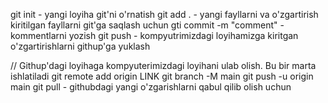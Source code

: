 git init - yangi loyiha git'ni o'rnatish
git add . - yangi fayllarni va o'zgartirish kiritilgan fayllarni git'ga saqlash uchun
gti commit -m "comment" - kommentlarni yozish
git push - kompyutrimizdagi loyihamizga kiritgan o'zgartirishlarni githup'ga yuklash

// Githup'dagi loyihaga kompyuterimizdagi loyihani ulab olish. Bu bir marta ishlatiladi
git remote add origin LINK
git branch -M main
git push -u origin main
git pull - githubdagi yangi o'zgarishlarni qabul qilib olish uchun

